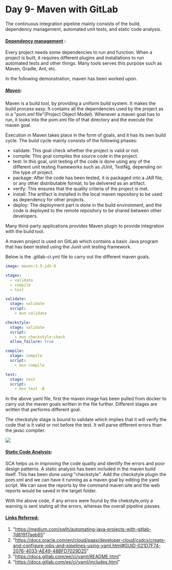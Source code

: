 # Day 9- Maven with GitLab

The continuous integration pipeline mainly consists of the build, dependency management, automated unit tests, and static code analysis. 

#### <u>Dependency management</u> : 

Every project needs some dependencies to run and function. When a project is built, it requires different plugins and installations to run automated tests and other things. Many tools serves this purpose such as Maven, Gradle, Ant, etc.

In the following demonstration, maven has been worked upon. 

##### <u>Maven</u>:

Maven is a build tool, by providing a uniform build system. It makes the build process easy. It contains all the dependencies used by the project as in a "pom.xml file"(Project Object Model). Whenever a maven goal has to run, it looks into the pom.xml file of that directory and the execute the maven goal.

Execution in Maven takes place in the form of goals, and it has its own build cycle. The build cycle mainly consists of the following phases:

* validate: This goal check whether the project is valid or not.
* compile: This goal compiles the source code in the project.
* test: In this goal, unit testing of the code is done using any of the different unit testing frameworks such as JUnit, TestNg, depending on the type of project.
* package: After the code has been tested, it is packaged into a JAR file, or any other distributable format, to be delivered as an artifact. 
* verify: This ensures that the quality criteria of the project is met.
* install: The artifact is installed in the local maven repository to be used as dependency for other projects.
* deploy: The deployment part is done in the build environment, and the code is deployed to the remote repository to be shared between other developers.

Many third-party applications provides Maven plugin to provide integration with the build tool.

A maven project is used on GitLab which contains a basic Java program that has been tested using the Junit unit testing framework.

Below is the .gitlab-ci.yml file to carry out the different maven goals.

```yaml
image: maven:3.5-jdk-8

stages:
  - validate
  - compile
  - test

validate:
  stage: validate
  script:
    - mvn validate

checkstyle:
  stage: validate
  script:
    - mvn checkstyle:check
  allow_failure: true

compile:
  stage: compile
  script:
    - mvn compile

test:
  stage: test
  script:
    - mvn test -B

```

In the above yaml file, first the maven image has been pulled from docker to carry out the maven goals written in the file further. Different stages are written that performs different goal.

The checkstyle stage is bound to validate which implies that it will verify the code that is it valid or not before the test. It will parse different errors than the javac compiler.

![](images/Screenshot%20(982).png)

#### <u>Static Code Analysis</u>:

SCA helps us in improving the code quality and identify the errors and poor design patterns. A static analysis has been included in the maven build itself. This has been done using "checkstyle". Add the checkstyle plugin the pom.xml and we can have it running as a maven goal by editing the yaml script. We can save the reports by the command maven:site and the web reports would be saved in the target folder.

With the above code, if any errors were found by the chekstyle,only a warning is sent stating all the errors, whereas the overall pipeline passes.

#### <u>Links Referred:</u>

1. "https://medium.com/swlh/automating-java-projects-with-gitlab-7d81917aeb65"
2.  "https://docs.oracle.com/en/cloud/paas/developer-cloud/csdcs/create-and-configure-jobs-and-pipelines-using-yaml.html#GUID-021D7F74-2076-4033-AE49-48BFD7029D25"
3.  "https://docs.gitlab.com/ee/ci/yaml/README.html"
4.  "https://docs.gitlab.com/ee/ci/yaml/includes.html"